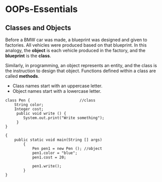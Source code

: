 # OOPs-Essentials
## Classes and Objects

Before a BMW car was made, a blueprint was designed and given to factories. All vehicles were produced based on that blueprint. In this analogy, the **object** is each vehicle produced in the factory, and the **blueprint** is the **class**.

Similarly, in programming, an object represents an entity, and the class is the instruction to design that object. Functions defined within a class are called **methods**.

- Class names start with an uppercase letter.
- Object names start with a lowercase letter.
```
class Pen {                      //class
    String color;
    Integer cost;
     public void write () {
        System.out.print("Write something");
     }
}

{
    public static void main(String [] args)
        {
            Pen pen1 = new Pen (); //object
            pen1.color = "blue";
            pen1.cost = 20;

            pen1.write();
        }
}
```
